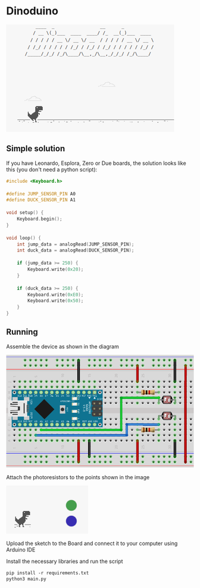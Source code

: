 # Dinoduino

![Dinoduino Gif](src/img/game.gif)


## Simple solution
If you have Leonardo, Esplora, Zero or Due boards, the solution looks like this (you don't need a python script):

```C++
#include <Keyboard.h>

#define JUMP_SENSOR_PIN A0
#define DUCK_SENSOR_PIN A1

void setup() {
    Keyboard.begin();
}

void loop() {
    int jump_data = analogRead(JUMP_SENSOR_PIN);
    int duck_data = analogRead(DUCK_SENSOR_PIN);

    if (jump_data >= 250) {
        Keyboard.write(0x20);
    }

    if (duck_data >= 250) {
        Keyboard.write(0xE0);
        Keyboard.write(0x50);
    }
}
```

## Running
Assemble the device as shown in the diagram

![Assembly Diagram](src/img/diagram.png)

Attach the photoresistors to the points shown in the image

![Attachment Points](src/img/points.png)

Upload the sketch to the Board and connect it to your computer using Arduino IDE

Install the necessary libraries and run the script
```
pip install -r requirements.txt
python3 main.py
```
